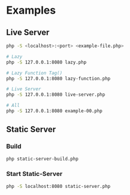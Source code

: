 
# Examples

## Live Server

```bash
php -S <localhost>:<port> <example-file.php>
```

```bash
# Lazy
php -S 127.0.0.1:8080 lazy.php

# Lazy Function Tag()
php -S 127.0.0.1:8080 lazy-function.php

# Live Server
php -S 127.0.0.1:8080 live-server.php

# All
php -S 127.0.0.1:8080 example-00.php

```

## Static Server

### Build
```bash
php static-server-build.php
```

### Start Static-Server
```bash
php -S localhost:8080 static-server.php
```
